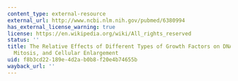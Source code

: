 ```yaml
---
content_type: external-resource
external_url: http://www.ncbi.nlm.nih.gov/pubmed/6380994
has_external_license_warning: true
license: https://en.wikipedia.org/wiki/All_rights_reserved
status: ''
title: The Relative Effects of Different Types of Growth Factors on DNA Replication,
  Mitosis, and Cellular Enlargement
uid: f8b3cd22-189e-4d2a-b0b8-f20e4b74655b
wayback_url: ''
---
```

